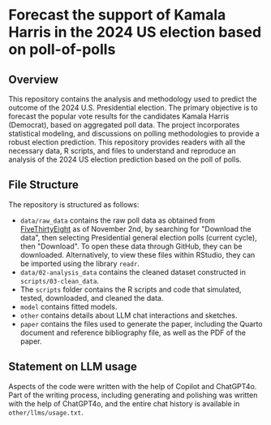 # Forecast the support of Kamala Harris in the 2024 US election based on poll-of-polls

## Overview

This repository contains the analysis and methodology used to predict the outcome of the 2024 U.S. Presidential election. The primary objective is to forecast the popular vote results for the candidates Kamala Harris (Democrat), based on aggregated poll data. The project incorporates statistical modeling, and discussions on polling methodologies to provide a robust election prediction. This repository provides readers with all the necessary data, R scripts, and files to understand and reproduce an analysis of the 2024 US election prediction based on the poll of polls.

## File Structure

The repository is structured as follows:

-   `data/raw_data` contains the raw poll data as obtained from [FiveThirtyEight](https://projects.fivethirtyeight.com/polls/president-general/2024/national/) as of November 2nd, by searching for "Download the data", then selecting Presidential general election polls (current cycle), then "Download". To open these data through GitHub, they can be downloaded. Alternatively, to view these files within RStudio, they can be imported using the library `readr`.
-   `data/02-analysis_data` contains the cleaned dataset constructed in `scripts/03-clean_data`.
-   The `scripts` folder contains the R scripts and code that simulated, tested, downloaded, and cleaned the data.
-   `model` contains fitted models.
-   `other` contains details about LLM chat interactions and sketches.
-   `paper` contains the files used to generate the paper, including the Quarto document and reference bibliography file, as well as the PDF of the paper.


## Statement on LLM usage

Aspects of the code were written with the help of Copilot and ChatGPT4o. Part of the writing process, including generating and polishing was written with the help of ChatGPT4o, and the entire chat history is available in `other/llms/usage.txt`.
